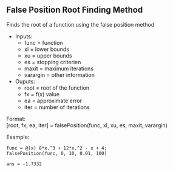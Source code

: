 ## False Position Root Finding Method

Finds the root of a function using the false position method
- Inputs: 
    - func = function
    - xl = lower bounds
    - xu = upper bounds
    - es = stopping criterien
    - maxit = maximum iterations
    - varargin = other information
- Ouputs: 
    - root = root of the function
    - fx = f(x) value
    - ea = approximate error
    - iter = number of iterations

Format:\
[root, fx, ea, iter] = falsePosition(func, xl, xu, es, maxit, varargin)

Example:
```
func = @(x) 8*x.^3 + 12*x.^2 - x + 4;
falsePosition(func, 0, 10, 0.01, 100)

ans = -1.7332
```


